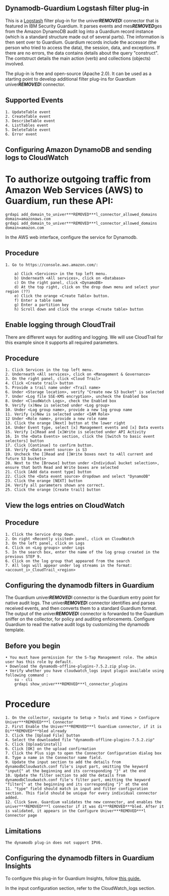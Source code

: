 ## Dynamodb-Guardium Logstash filter plug-in

This is a [Logstash](https://github.com/elastic/logstash) filter plug-in for the univer***REMOVED***l connector that is featured in IBM Security Guardium. It parses events and mes***REMOVED***ges from the Amazon DynamoDB audit log into a Guardium record instance (which is a standard structure made out of several parts). The information is then sent over to Guardium. Guardium records include the accessor (the person who tried to access the data), the session, data, and exceptions. If there are no errors, the data contains details about the query "construct". The contstruct details the main action (verb) and collections (objects) involved. 

The plug-in is free and open-source (Apache 2.0). It can be used as a starting point to develop additional filter plug-ins for Guardium univer***REMOVED***l connector.

## Supported Events

    1. UpdateTable event
    2. CreateTable event
    3. DescribeTable event
    4. ListTables event
    5. DeleteTable event
    6. Error event

## Configuring Amazon DynamoDB and sending logs to CloudWatch

# To authorize outgoing traffic from Amazon Web Services (AWS) to Guardium, run these API:

	grdapi add_domain_to_univer***REMOVED***l_connector_allowed_domains domain=amazonaws.com
	grdapi add_domain_to_univer***REMOVED***l_connector_allowed_domains domain=amazon.com


In the AWS web interface, configure the service for Dynamodb.

## Procedure

	1. Go to https://console.aws.amazon.com/:

		a) Click <Services> in the top left menu.
		b) Underneath <All services>, click on <Database>
		c) On the right panel, click <DynamoDB>
		d) At the top right, click on the drop down menu and select your region (??)
		e) Click the orange <Create Table> button.
		f) Enter a table name
		g) Enter a partition key
		h) Scroll down and click the orange <Create table> button

## Enable logging through CloudTrail

There are different ways for auditing and logging. We will use CloudTrail for this example since it supports all required parameters. 

## Procedure

    1. Click Services in the top left menu.
	2. Underneath <All services>, click on <Management & Governance>
	3. On the right panel, click <Cloud Trail>
	4. Click <Create trail> button
	5. Provide a trail name under <Trail name>
	6. Under <Storage location>, verify "Create new S3 bucket" is selected
	7. Under <Log file SSE-KMS encryption>, uncheck the Enabled box
	8. Under <CloudWatch Logs>, check the Enabled box
	9. Verify (x)New is selected under <Log group>
	10. Under <Log group name>, provide a new log group name
	11. Verify (x)New is selected under <IAM Role>
	12 Under <Role name>, provide a new role name
	13. Click the orange [Next] button at the lower right
	14. Under Event type, select [x] Management events and [x] Data events
	15. Verify [x]Read and [x]Write is selected under API Activity
	16. In the <Data Events> section, click the [Switch to basic event selectors] button
	17. Click [Continue] to confirm button.
	18. Verify <Data event source> is S3
	19. Uncheck the []Read and []Write boxes next to <All current and future S3 buckets>
	20. Next to the [Browse] button under <Individual bucket selection>, ensure that both Read and Write boxes are selected
	21. Click [Add data event type] button
	22. Click the <Data event source> dropdown and select "DynamoDB"
	23. Click the orange [NEXT] button
	24. Verify all parameters shown are correct.
	25. Click the orange [Create trail] button

## View the logs entries on CloudWatch

## Procedure

	1. Click the Service drop down.
	2. On right <Recently visited> panel, click on CloudWatch
	3. On the left panel, click on Logs
	4. Click on <Log groups> under Logs
	5. In the search box, enter the name of the log group created in the previous STEP 9.
	6. Click on the log group that appeared from the search
	7. All logs will appear under log streams in the format: <account_i>_CloudTrail_<region>


## Configuring the dynamodb filters in Guardium

The Guardium univer***REMOVED***l connector is the Guardium entry point for native audit logs. The univer***REMOVED***l connector identifies and parses received events, and then converts them to a standard Guardium format. The output of the univer***REMOVED***l connector is forwarded to the Guardium sniffer on the collector, for policy and auditing enforcements. Configure Guardium to read the native audit logs by customizing the dynamodb template.

## Before you begin

	• You must have permission for the S-Tap Management role. The admin user has this role by default.
	• Download the dynamodb-offline-plugins-7.5.2.zip plug-in.
	• Verify whether you have cloudwatch_logs input plugin available using following command : 
		su - cli
		grdapi show_univer***REMOVED***l_connector_plugins

# Procedure

	1. On the collector, navigate to Setup > Tools and Views > Configure Univer***REMOVED***l Connector
	2. First Enable the Univer***REMOVED***l Guardium connector, if it is Di***REMOVED***bled already
	3. Click the [Upload File] button
	4. Select the downloaded file "dynamodb-offline-plugins-7.5.2.zip"
	5. Click [Upload/install]
	6. Click [OK] on the upload confirmation
	7. Click the Plus sign to open the Connector Configuration dialog box
	8. Type a name in the Connector name field.
	9. Update the input section to add the details from dynamodbCloudwatch.conf file's input part, omitting the keyword "input{" at the beginning and its corresponding "}" at the end
	10. Update the filter section to add the details from dynamodbCloudwatch.conf file's filter part, omitting the keyword "filter{" at the beginning and its corresponding "}" at the end
	11. "type" field should match in input and filter configuration section. This field should be unique for every individual connector added.
	12. Click Save. Guardium validates the new connector, and enables the univer***REMOVED***l connector if it was di***REMOVED***bled. After it is validated, it appears in the Configure Univer***REMOVED***l Connector page
	
## Limitations

	The dynamodb plug-in does not support IPV6.

## Configuring the dynamodb filters in Guardium Insights

To configure this plug-in for Guardium Insights, follow [this guide.](https://github.com/IBM/univer***REMOVED***l-connectors/blob/main/docs/UC_Configuration_GI.md)

In the input configuration section, refer to the CloudWatch_logs section.